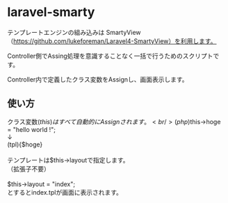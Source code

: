 laravel-smarty
==============

テンプレートエンジンの組み込みは
SmartyView（https://github.com/lukeforeman/Laravel4-SmartyView）を利用します。

Controller側でAssing処理を意識することなく一括で行うためのスクリプトです。

Controller内で定義したクラス変数をAssignし、画面表示します。

使い方
------

クラス変数($this)はすべて自動的にAssignされます。<br/>
(php)$this->hoge = "hello world !";<br/>
↓<br/>
(tpl){$hoge} <!-- hello world -->  
<br/>
テンプレートは$this->layoutで指定します。<br/>
（拡張子不要）<br/>
<br/>
$this->layout = "index";<br/>
とするとindex.tplが画面に表示されます。<br/>
